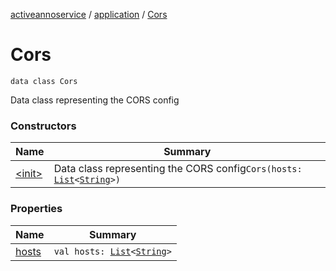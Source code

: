 [activeannoservice](../../index.md) / [application](../index.md) / [Cors](./index.md)

# Cors

`data class Cors`

Data class representing the CORS config

### Constructors

| Name | Summary |
|---|---|
| [&lt;init&gt;](-init-.md) | Data class representing the CORS config`Cors(hosts: `[`List`](https://kotlinlang.org/api/latest/jvm/stdlib/kotlin.collections/-list/index.html)`<`[`String`](https://kotlinlang.org/api/latest/jvm/stdlib/kotlin/-string/index.html)`>)` |

### Properties

| Name | Summary |
|---|---|
| [hosts](hosts.md) | `val hosts: `[`List`](https://kotlinlang.org/api/latest/jvm/stdlib/kotlin.collections/-list/index.html)`<`[`String`](https://kotlinlang.org/api/latest/jvm/stdlib/kotlin/-string/index.html)`>` |
